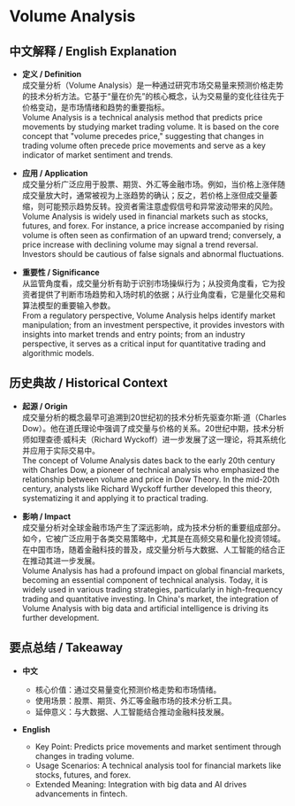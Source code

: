 # Volume Analysis

## 中文解释 / English Explanation

* **定义 / Definition**  
  成交量分析（Volume Analysis）是一种通过研究市场交易量来预测价格走势的技术分析方法。它基于“量在价先”的核心概念，认为交易量的变化往往先于价格变动，是市场情绪和趋势的重要指标。  
  Volume Analysis is a technical analysis method that predicts price movements by studying market trading volume. It is based on the core concept that "volume precedes price," suggesting that changes in trading volume often precede price movements and serve as a key indicator of market sentiment and trends.

* **应用 / Application**  
  成交量分析广泛应用于股票、期货、外汇等金融市场。例如，当价格上涨伴随成交量放大时，通常被视为上涨趋势的确认；反之，若价格上涨但成交量萎缩，则可能预示趋势反转。投资者需注意虚假信号和异常波动带来的风险。  
  Volume Analysis is widely used in financial markets such as stocks, futures, and forex. For instance, a price increase accompanied by rising volume is often seen as confirmation of an upward trend; conversely, a price increase with declining volume may signal a trend reversal. Investors should be cautious of false signals and abnormal fluctuations.

* **重要性 / Significance**  
  从监管角度看，成交量分析有助于识别市场操纵行为；从投资角度看，它为投资者提供了判断市场趋势和入场时机的依据；从行业角度看，它是量化交易和算法模型的重要输入参数。  
  From a regulatory perspective, Volume Analysis helps identify market manipulation; from an investment perspective, it provides investors with insights into market trends and entry points; from an industry perspective, it serves as a critical input for quantitative trading and algorithmic models.

## 历史典故 / Historical Context

* **起源 / Origin**  
  成交量分析的概念最早可追溯到20世纪初的技术分析先驱查尔斯·道（Charles Dow）。他在道氏理论中强调了成交量与价格的关系。20世纪中期，技术分析师如理查德·威科夫（Richard Wyckoff）进一步发展了这一理论，将其系统化并应用于实际交易中。  
  The concept of Volume Analysis dates back to the early 20th century with Charles Dow, a pioneer of technical analysis who emphasized the relationship between volume and price in Dow Theory. In the mid-20th century, analysts like Richard Wyckoff further developed this theory, systematizing it and applying it to practical trading.

* **影响 / Impact**  
  成交量分析对全球金融市场产生了深远影响，成为技术分析的重要组成部分。如今，它被广泛应用于各类交易策略中，尤其是在高频交易和量化投资领域。在中国市场，随着金融科技的普及，成交量分析与大数据、人工智能的结合正在推动其进一步发展。  
  Volume Analysis has had a profound impact on global financial markets, becoming an essential component of technical analysis. Today, it is widely used in various trading strategies, particularly in high-frequency trading and quantitative investing. In China's market, the integration of Volume Analysis with big data and artificial intelligence is driving its further development.

## 要点总结 / Takeaway

* **中文**  
  - 核心价值：通过交易量变化预测价格走势和市场情绪。  
  - 使用场景：股票、期货、外汇等金融市场的技术分析工具。  
  - 延伸意义：与大数据、人工智能结合推动金融科技发展。

* **English**  
  - Key Point: Predicts price movements and market sentiment through changes in trading volume.  
  - Usage Scenarios: A technical analysis tool for financial markets like stocks, futures, and forex.  
  - Extended Meaning: Integration with big data and AI drives advancements in fintech.